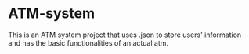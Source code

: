 # ATM-system
This is an ATM system project that uses .json to store users' information and has the basic functionalities of an actual atm.
